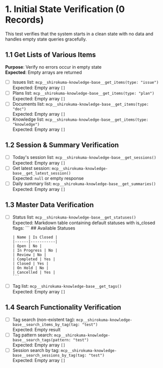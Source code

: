 # 1. Initial State Verification (0 Records)

This test verifies that the system starts in a clean state with no data and handles empty state queries gracefully.

## 1.1 Get Lists of Various Items

**Purpose**: Verify no errors occur in empty state  
**Expected**: Empty arrays are returned

- [ ] Issues list: `mcp__shirokuma-knowledge-base__get_items(type: "issue")`  
      Expected: Empty array `[]`
- [ ] Plans list: `mcp__shirokuma-knowledge-base__get_items(type: "plan")`  
      Expected: Empty array `[]`
- [ ] Documents list: `mcp__shirokuma-knowledge-base__get_items(type: "doc")`  
      Expected: Empty array `[]`
- [ ] Knowledge list: `mcp__shirokuma-knowledge-base__get_items(type: "knowledge")`  
      Expected: Empty array `[]`

## 1.2 Session & Summary Verification

- [ ] Today's session list: `mcp__shirokuma-knowledge-base__get_sessions()`  
      Expected: Empty array `[]`
- [ ] Get latest session: `mcp__shirokuma-knowledge-base__get_latest_session()`  
      Expected: `null` or empty response
- [ ] Daily summary list: `mcp__shirokuma-knowledge-base__get_summaries()`  
      Expected: Empty array `[]`

## 1.3 Master Data Verification

- [ ] Status list: `mcp__shirokuma-knowledge-base__get_statuses()`  
      Expected: Markdown table containing default statuses with is_closed flags:
      ```
      ## Available Statuses

      | Name | Is Closed |
      |------|-----------|
      | Open | No |
      | In Progress | No |
      | Review | No |
      | Completed | Yes |
      | Closed | Yes |
      | On Hold | No |
      | Cancelled | Yes |
      ```
- [ ] Tag list: `mcp__shirokuma-knowledge-base__get_tags()`  
      Expected: Empty array `[]`

## 1.4 Search Functionality Verification

- [ ] Tag search (non-existent tag): `mcp__shirokuma-knowledge-base__search_items_by_tag(tag: "test")`  
      Expected: Empty result
- [ ] Tag pattern search: `mcp__shirokuma-knowledge-base__search_tags(pattern: "test")`  
      Expected: Empty array `[]`
- [ ] Session search by tag: `mcp__shirokuma-knowledge-base__search_sessions_by_tag(tag: "test")`  
      Expected: Empty array `[]`